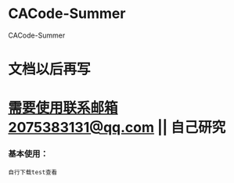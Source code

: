 # CACode-Summer
 CACode-Summer  
 # 文档以后再写
 # 需要使用联系邮箱2075383131@qq.com || 自己研究
### 基本使用：
    自行下载test查看